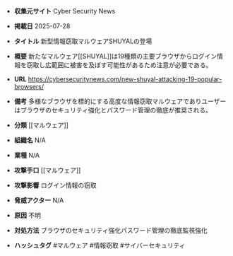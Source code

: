 - **収集元サイト**
Cyber Security News

- **掲載日**
2025-07-28

- **タイトル**
新型情報窃取マルウェアSHUYALの登場

- **概要**
新たなマルウェア[[SHUYAL]]は19種類の主要ブラウザからログイン情報を窃取し広範囲に被害を及ぼす可能性があるため注意が必要である。

- **URL**
https://cybersecuritynews.com/new-shuyal-attacking-19-popular-browsers/

- **備考**
多様なブラウザを標的にする高度な情報窃取マルウェアでありユーザーはブラウザのセキュリティ強化とパスワード管理の徹底が推奨される。

- **分類**
[[マルウェア]]

- **組織名**
N/A

- **業種**
N/A

- **攻撃手口**
[[マルウェア]]

- **攻撃影響**
ログイン情報の窃取

- **脅威アクター**
N/A

- **原因**
不明

- **対処方法**
ブラウザのセキュリティ強化パスワード管理の徹底監視強化

- **ハッシュタグ**
#マルウェア #情報窃取 #サイバーセキュリティ
